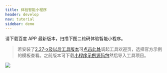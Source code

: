 ```yaml
---
title: 体验智能小程序
header: develop
nav: tutorial
sidebar: demo
---
```



请下载百度 APP 最新版本，扫描下图二维码体验智能小程序。  

> 若安装了[2.27-x及以后工具版本](https://smartprogram.baidu.com/docs/develop/devtools/history/)可[点击此处](swanide://guide/welcome/program?currentTab=templates)调起工具欢迎页，选择官方示例的模板查看。之前版本可下载[小程序示例源码包](https://b.bdstatic.com/miniapp/demo-1.1.9.zip)然后导入工具项目。


<div class="m-doc-custom-examples-correct ispc"><img src="https://b.bdstatic.com/miniapp/demo-qr-code/2-1.png"></div>
<div class="m-doc-custom-examples-correct ismobile"><img src=""></div>
<div class="m-doc-custom-examples-correct isbox"><img src=""></div>